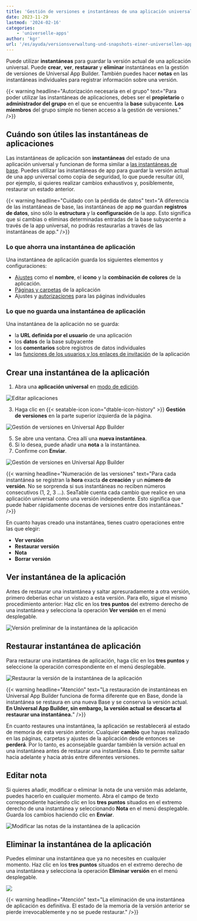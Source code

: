 ```yaml
---
title: 'Gestión de versiones e instantáneas de una aplicación universal - SeaTable'
date: 2023-11-29
lastmod: '2024-02-16'
categories:
    - 'universelle-apps'
author: 'kgr'
url: '/es/ayuda/versionsverwaltung-und-snapshots-einer-universellen-app'
---
```


Puede utilizar **instantáneas** para guardar la versión actual de una aplicación universal. Puede **crear**, **ver**, **restaurar** y **eliminar** instantáneas en la gestión de versiones de Universal App Builder. También puedes hacer **notas** en las instantáneas individuales para registrar información sobre una versión.

{{< warning  headline="Autorización necesaria en el grupo"  text="Para poder utilizar las instantáneas de aplicaciones, debes ser el **propietario** o **administrador del grupo** en el que se encuentra la **base** subyacente. **Los miembros** del grupo simple no tienen acceso a la gestión de versiones." />}}

## Cuándo son útiles las instantáneas de aplicaciones

Las instantáneas de aplicación son **instantáneas** del estado de una aplicación universal y funcionan de forma similar a [las instantáneas de base](https://seatable.io/es/docs/historie-und-versionen/speichern-der-aktuellen-base-als-snapshot/). Puedes utilizar las instantáneas de app para guardar la versión actual de una app universal como copia de seguridad, lo que puede resultar útil, por ejemplo, si quieres realizar cambios exhaustivos y, posiblemente, restaurar un estado anterior.

{{< warning  headline="Cuidado con la pérdida de datos"  text="A diferencia de las instantáneas de base, las instantáneas de app **no** guardan **registros de datos**, sino sólo la **estructura** y la **configuración** de la app. Esto significa que si cambias o eliminas determinadas entradas de la base subyacente a través de la app universal, no podrás restaurarlas a través de las instantáneas de app." />}}

### Lo que ahorra una instantánea de aplicación

Una instantánea de aplicación guarda los siguientes elementos y configuraciones:

- [Ajustes](https://seatable.io/es/docs/universelle-apps/einstellungen-einer-universellen-app-aendern/) como el **nombre**, el **icono** y la **combinación de colores** de la aplicación.
- [Páginas y carpetas](https://seatable.io/es/docs/universelle-apps/seiten-und-ordner-in-einer-universellen-app-anlegen-und-verwalten/) de la aplicación
- Ajustes y [autorizaciones](https://seatable.io/es/docs/universelle-apps/seitenberechtigungen-in-einer-universellen-app/) para las páginas individuales

### Lo que no guarda una instantánea de aplicación

Una instantánea de la aplicación no se guarda:

- la **URL definida por el usuario** de una aplicación
- los **datos** de la base subyacente
- los **comentarios** sobre registros de datos individuales
- las [funciones de los usuarios y los enlaces de invitación](https://seatable.io/es/docs/universelle-apps/benutzer-und-rollenverwaltung-einer-universellen-app/) de la aplicación

## Crear una instantánea de la aplicación

1. Abra una **aplicación universal** en [modo de edición](https://seatable.io/es/docs/apps/apps-bearbeiten/).

![Editar aplicaciones](images/Apps-bearbeiten.png)

3. Haga clic en {{< seatable-icon icon="dtable-icon-history" >}} **Gestión de versiones** en la parte superior izquierda de la página.

![Gestión de versiones en Universal App Builder](images/Version-management-in-Universal-App-Builder.png)

5. Se abre una ventana. Crea allí una **nueva instantánea**.
6. Si lo desea, puede añadir una **nota** a la instantánea.
7. Confirme con **Enviar**.

![Gestión de versiones en Universal App Builder](images/Version-management-in-Universal-Apps.gif)

{{< warning  headline="Numeración de las versiones"  text="Para cada instantánea se registran la **hora** exacta **de creación** y un **número de versión**. No se sorprenda si sus instantáneas no reciben números consecutivos (1, 2, 3 ...). SeaTable cuenta cada cambio que realice en una aplicación universal como una versión independiente. Esto significa que puede haber rápidamente docenas de versiones entre dos instantáneas." />}}

En cuanto hayas creado una instantánea, tienes cuatro operaciones entre las que elegir:

- **Ver versión**
- **Restaurar versión**
- **Nota**
- **Borrar versión**

## Ver instantánea de la aplicación

Antes de restaurar una instantánea y saltar apresuradamente a otra versión, primero deberías echar un vistazo a esta versión. Para ello, sigue el mismo procedimiento anterior: Haz clic en los **tres puntos** del extremo derecho de una instantánea y selecciona la operación **Ver versión** en el menú desplegable.

![Versión preliminar de la instantánea de la aplicación](images/Preview-version-of-app-snapshot.png)

## Restaurar instantánea de aplicación

Para restaurar una instantánea de aplicación, haga clic en los **tres puntos** y seleccione la operación correspondiente en el menú desplegable.

![Restaurar la versión de la instantánea de la aplicación](images/Restore-version-of-app-snapshot.png)

{{< warning  headline="Atención"  text="La restauración de instantáneas en Universal App Builder funciona de forma diferente que en Base, donde la instantánea se restaura en una nueva Base y se conserva la versión actual. **En Universal App Builder, sin embargo, la versión actual se descarta al restaurar una instantánea.**" />}}

En cuanto restaures una instantánea, la aplicación se restablecerá al estado de memoria de esta versión anterior. Cualquier **cambio** que hayas realizado en las páginas, carpetas y ajustes de la aplicación desde entonces se **perderá**. Por lo tanto, es aconsejable guardar también la versión actual en una instantánea antes de restaurar una instantánea. Esto te permite saltar hacia adelante y hacia atrás entre diferentes versiones.

## Editar nota

Si quieres añadir, modificar o eliminar la nota de una versión más adelante, puedes hacerlo en cualquier momento. Abra el campo de texto correspondiente haciendo clic en los **tres puntos** situados en el extremo derecho de una instantánea y seleccionando **Nota** en el menú desplegable. Guarda los cambios haciendo clic en **Enviar**.

![Modificar las notas de la instantánea de la aplicación](images/Modify-notes-of-app-snapshot.png)

## Eliminar la instantánea de la aplicación

Puedes eliminar una instantánea que ya no necesites en cualquier momento. Haz clic en los **tres puntos** situados en el extremo derecho de una instantánea y selecciona la operación **Eliminar versión** en el menú desplegable.

![](images/Delete-version-of-app-snapshot.png)

{{< warning  headline="Atención"  text="La eliminación de una instantánea de aplicación es definitiva. El estado de la memoria de la versión anterior se pierde irrevocablemente y no se puede restaurar." />}}
